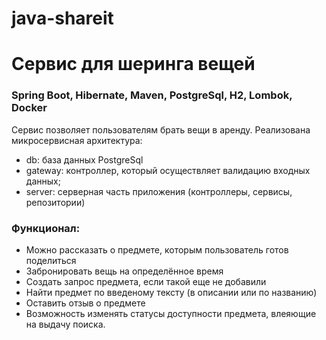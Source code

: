 # java-shareit
# Сервис для шеринга вещей
### Spring Boot, Hibernate, Maven, PostgreSql, H2, Lombok, Docker

Сервис позволяет пользователям брать вещи в аренду. Реализована микросервисная архитектура:

+ db: база данных PostgreSql
+ gateway: контроллер, который осуществляет валидацию входных данных;
+ server: серверная часть приложения (контроллеры, сервисы, репозитории)

### Функционал:
* Можно рассказать о предмете, которым пользователь готов поделиться
* Забронировать вещь на определённое время
* Создать запрос предмета, если такой еще не добавили
* Найти предмет по введеному тексту (в описании или по названию)
* Оставить отзыв о предмете
* Возможность изменять статусы доступности предмета, влеяющие на выдачу поиска.

